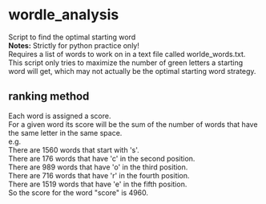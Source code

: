 # wordle_analysis
Script to find the optimal starting word  
**Notes:** Strictly for python practice only!  
Requires a list of words to work on in a text file called worlde_words.txt.  
This script only tries to maximize the number of green letters a starting word will get, which may not actually be the optimal starting word strategy.  

## ranking method ##
Each word is assigned a score.  
For a given word its score will be the sum of the number of words that have the same letter in the same space.  
e.g.  
There are 1560 words that start with 's'.  
There are 176 words that have 'c' in the second position.  
There are 989 words that have 'o' in the third position.   
There are 716 words that have 'r' in the fourth position.  
There are 1519 words that have 'e' in the fifth position.  
So the score for the word "score" is 4960.

